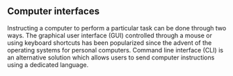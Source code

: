 ## Computer interfaces

Instructing a computer to perform a particular task can be done through two ways. The graphical user interface (GUI) controlled through a mouse or using keyboard shortcuts has been popularized since the advent of the operating systems for personal computers. Command line interface (CLI) is an alternative solution which allows users to send computer instructions using a dedicated language.

